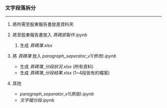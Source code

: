 ### 文字段落拆分
--------------------

1. 將所需至股東報告書放進資料夾

1. 將至股東報告書放入 *頁碼部製作.ipynb*
    1. 生成 *頁碼簿.xlsx*

1. 將 *頁碼簿* 放入 *paragraph_seperator_v1(修改).ipynb*
    * 生成 *頁碼簿_分段狀況.xlsx* (所有資料)
    * 生成 *頁碼簿_分段結果.xlsx* (1~4段皆有的檔案)
    
1. 其他
    * *paragraph_seperator_v1(原版).ipynb*
    * *文字檔分段.ipynb*
